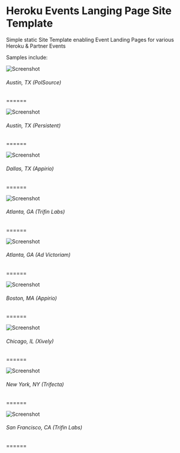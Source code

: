 # Heroku Events Langing Page Site Template

Simple static Site Template enabling Event Landing Pages for various Heroku &amp; Partner Events

Samples include: 

![Screenshot](/screenshots/event-austin-polsource.png)
###### Austin, TX (PolSource)
======

![Screenshot](/screenshots/event-austin-persistent.png)
###### Austin, TX (Persistent)
======

![Screenshot](/screenshots/event-dallas-appirio.png)
###### Dallas, TX (Appirio)
======

![Screenshot](/screenshots/event-atlanta-trifin.png)
###### Atlanta, GA (Trifin Labs)
======

![Screenshot](/screenshots/event-atlanta-advictoriam.png)
###### Atlanta, GA (Ad Victoriam)
======

![Screenshot](/screenshots/event-boston-trifecta.png)
###### Boston, MA (Appirio)
======

![Screenshot](/screenshots/event-chicago-xively.png)
###### Chicago, IL (Xively)
======

![Screenshot](/screenshots/event-newyork-trifecta.png)
###### New York, NY (Trifecta)
======

![Screenshot](/screenshots/event-sanfrancisco-trifin.png)
###### San Francisco, CA (Trifin Labs)
======
